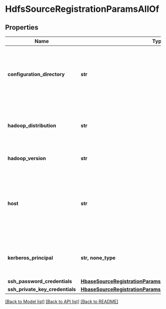 # HdfsSourceRegistrationParamsAllOf


## Properties
Name | Type | Description | Notes
------------ | ------------- | ------------- | -------------
**configuration_directory** | **str** | The directory containing the core-site.xml and hdfs-site.xml configuration files. | 
**hadoop_distribution** | **str** | The hadoop distribution for this cluster. This can be either &#39;CDH&#39; or &#39;HDP&#39; | 
**hadoop_version** | **str** | The hadoop version for this cluster. | 
**host** | **str** | IP or hostname of any host from which the HDFS configuration files core-site.xml and hdfs-site.xml can be read. | 
**kerberos_principal** | **str, none_type** | The kerberos principal to be used to connect to this HDFS source. | [optional] 
**ssh_password_credentials** | [**HbaseSourceRegistrationParamsAllOfSshPasswordCredentials**](HbaseSourceRegistrationParamsAllOfSshPasswordCredentials.md) |  | [optional] 
**ssh_private_key_credentials** | [**HbaseSourceRegistrationParamsAllOfSshPrivateKeyCredentials**](HbaseSourceRegistrationParamsAllOfSshPrivateKeyCredentials.md) |  | [optional] 

[[Back to Model list]](../README.md#documentation-for-models) [[Back to API list]](../README.md#documentation-for-api-endpoints) [[Back to README]](../README.md)


